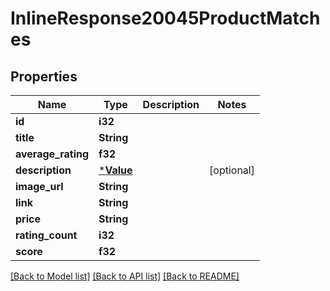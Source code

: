 # InlineResponse20045ProductMatches

## Properties

Name | Type | Description | Notes
------------ | ------------- | ------------- | -------------
**id** | **i32** |  | 
**title** | **String** |  | 
**average_rating** | **f32** |  | 
**description** | [***Value**](Value.md) |  | [optional] 
**image_url** | **String** |  | 
**link** | **String** |  | 
**price** | **String** |  | 
**rating_count** | **i32** |  | 
**score** | **f32** |  | 

[[Back to Model list]](../README.md#documentation-for-models) [[Back to API list]](../README.md#documentation-for-api-endpoints) [[Back to README]](../README.md)


